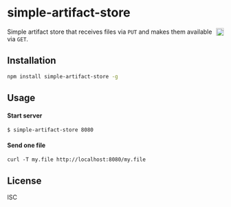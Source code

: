simple-artifact-store
===

<a href="https://www.npmjs.org/package/simple-artifact-store">
    <img src="https://badge.fury.io/js/simple-artifact-store.svg"
        align="right" alt="NPM version" height="18">
</a>

Simple artifact store that receives files via `PUT` and makes them available via `GET`.

Installation
---

```sh
npm install simple-artifact-store -g
```

Usage
---

#### Start server

``` shell
$ simple-artifact-store 8080

```

#### Send one file

``` shell
curl -T my.file http://localhost:8080/my.file
```

License
---

ISC
